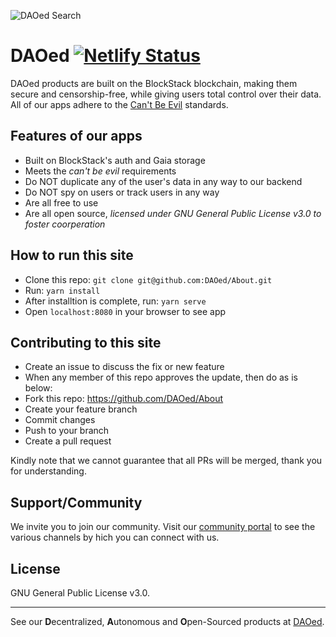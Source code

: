 ![DAOed Search](https://about.daoed.com/img/daoed-wordmark-1.png)

# DAOed [![Netlify Status](https://api.netlify.com/api/v1/badges/904c08e9-9cba-4a72-98de-e67e2d5296cf/deploy-status)](https://app.netlify.com/sites/daoed/deploys)

DAOed products are built on the BlockStack blockchain, making them secure and censorship-free, while giving users total control over their data. All of our apps adhere to the [Can't Be Evil](https://github.com/newinternetlabs/new-internet-extension/blob/master/docs/cant-be-evil-faq.md#how-do-i-protect-users-of-my-app-by-opting-in-to-the-cant-be-evil-sandbox) standards.

## Features of our apps
* Built on BlockStack's auth and Gaia storage
* Meets the *can't be evil* requirements
* Do NOT duplicate any of the user's data in any way to our backend
* Do NOT spy on users or track users in any way
* Are all free to use
* Are all open source, *licensed under GNU General Public License v3.0 to foster coorperation*

## How to run this site
* Clone this repo: `git clone git@github.com:DAOed/About.git`
* Run: `yarn install`
* After installtion is complete, run: `yarn serve`
* Open `localhost:8080` in your browser to see app

## Contributing to this site
* Create an issue to discuss the fix or new feature
* When any member of this repo approves the update, then do as is below:
* Fork this repo: https://github.com/DAOed/About
* Create your feature branch
* Commit changes
* Push to your branch
* Create a pull request

Kindly note that we cannot guarantee that all PRs will be merged, thank you for understanding.

## Support/Community
We invite you to join our community. Visit our [community portal](https://about.daoed.com/community) to see the various channels by hich you can connect with us.

## License

GNU General Public License v3.0.

---

See our **D**ecentralized, **A**utonomous and **O**pen-Sourced products at [DAOed](https://about.daoed.com).
